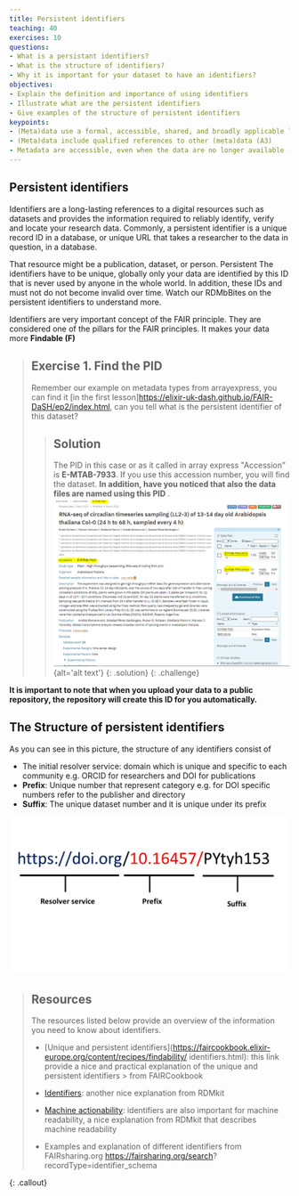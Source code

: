 ```yaml
---
title: Persistent identifiers
teaching: 40
exercises: 10
questions:
- What is a persistant identifiers?
- What is the structure of identifiers?
- Why it is important for your dataset to have an identifiers?
objectives:
- Explain the definition and importance of using identifiers
- Illustrate what are the persistent identifiers
- Give examples of the structure of persistent identifiers
keypoints:
- (Meta)data use a formal, accessible, shared, and broadly applicable language for knowledge representation (I1)
- (Meta)data include qualified references to other (meta)data (A3)
- Metadata are accessible, even when the data are no longer available (A2)
--- 
```


## Persistent identifiers

Identifiers are a long-lasting references to a digital resources such as datasets and provides the information required to reliably identify, verify and locate your research data. Commonly, a persistent identifier is a unique record ID in a database, or unique URL that takes a researcher to the data in question, in a database.

That resource might be a publication, dataset, or person.   Persistent The identifiers have to be unique, globally only your data are identified by this ID that is never used by anyone in the whole world. In addition, these IDs and must not do not become invalid over time.
Watch our RDMbBites on the persistent identifiers to understand more.   

Identifiers are very important concept of the FAIR principle. They are considered one of the pillars for the FAIR principles. It makes your data more **Findable (F)** 


> ## Exercise 1. Find the PID
> Remember our example on metadata types from arrayexpress, you can find it [in the first lesson]https://elixir-uk-dash.github.io/FAIR-DaSH/ep2/index.html, can you tell what is the persistent identifier of this dataset?
> 
>> ## Solution
>> The PID in this case or as it called in array express "Accession" is **E-MTAB-7933**. If you use this 
>> accession number, you will find the dataset. 
>> **In addition, have you noticed that also the data files are named using this PID** .
>> ![The PID highlighted in yellow](../fig/img17.PNG){alt='alt text'}
> {: .solution}
{: .challenge}

**It is important to note that when you upload your data to a public repository, the repository will create this ID for you automatically.**

## The Structure of persistent identifiers

As you can see in this picture, the structure of any identifiers consist of 
- The initial resolver service: domain which is unique and specific to each community e.g. ORCID for researchers and DOI for publications
- **Prefix**: Unique number that represent category e.g. for DOI specific numbers refer to the publisher and directory
- **Suffix**: The unique dataset number and it is unique under its prefix

![(I have created this image so please let me know if you want to change it) The structure of persistent identifiers as in DOI, In the prefix, you can see that first part of prefix represent DOI directory and the following number is publisher. Suffix is unique under its unique prefix](../fig/img18.jpg)


> ## Resources
> The resources listed below provide an overview of the information you need to know about identifiers.
> - [Unique and persistent identifiers](https://faircookbook.elixir-europe.org/content/recipes/findability/
> identifiers.html): this link provide a nice and practical explanation of the unique and persistent identifiers > from FAIRCookbook 
> 
> - [Identifiers](https://rdmkit.elixir-europe.org/identifiers.html): another nice explanation from RDMkit
> 
> - [Machine actionability](https://rdmkit.elixir-europe.org/machine_actionability): identifiers are also 
> important for machine readability, a nice explanation from RDMkit that describes machine readability
> 
> - Examples and explanation of different identifiers from FAIRsharing.org https://fairsharing.org/search?
> recordType=identifier_schema

{: .callout}


